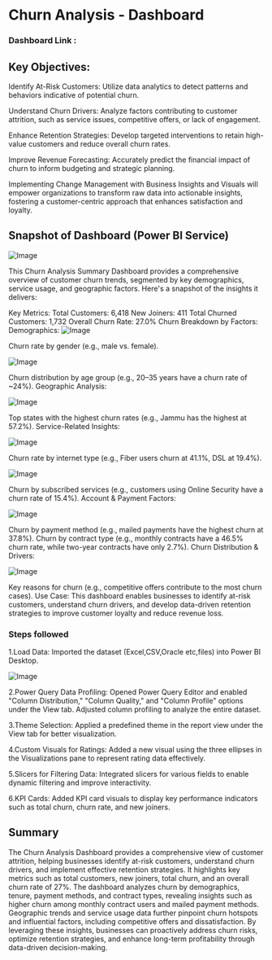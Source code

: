 #  Churn Analysis - Dashboard

### Dashboard Link : 

## Key Objectives:

Identify At-Risk Customers: Utilize data analytics to detect patterns and behaviors indicative of potential churn.

Understand Churn Drivers: Analyze factors contributing to customer attrition, such as service issues, competitive offers, or lack of engagement.

Enhance Retention Strategies: Develop targeted interventions to retain high-value customers and reduce overall churn rates.

Improve Revenue Forecasting: Accurately predict the financial impact of churn to inform budgeting and strategic planning.

Implementing Change Management with Business Insights and Visuals will empower organizations to transform raw data into actionable insights, fostering a customer-centric approach that enhances satisfaction and loyalty.

## Snapshot of Dashboard (Power BI Service)
![Image](https://github.com/user-attachments/assets/a7cd12b8-e5ba-4e34-9e6f-098923f30243)


This Churn Analysis Summary Dashboard provides a comprehensive overview of customer churn trends, segmented by key demographics, service usage, and geographic factors. Here's a snapshot of the insights it delivers:

Key Metrics:
Total Customers: 6,418
New Joiners: 411
Total Churned Customers: 1,732
Overall Churn Rate: 27.0%
Churn Breakdown by Factors:
Demographics:
![Image](https://github.com/user-attachments/assets/4c0f2528-880d-4a84-8573-fb022b1a5d77)

Churn rate by gender (e.g., male vs. female).

![Image](https://github.com/user-attachments/assets/a751d24c-7965-41dc-bc3c-a998d64ddbb6)

Churn distribution by age group (e.g., 20–35 years have a churn rate of ~24%).
Geographic Analysis:

![Image](https://github.com/user-attachments/assets/55de0139-b96a-4a20-a9fe-dc44766133aa)

Top states with the highest churn rates (e.g., Jammu has the highest at 57.2%).
Service-Related Insights:

![Image](https://github.com/user-attachments/assets/925347ea-4c00-4fbc-8675-99c1497ce041)

Churn rate by internet type (e.g., Fiber users churn at 41.1%, DSL at 19.4%).

![Image](https://github.com/user-attachments/assets/c5836586-ae52-438e-a23b-c67a7ffa344c)

Churn by subscribed services (e.g., customers using Online Security have a churn rate of 15.4%).
Account & Payment Factors:

![Image](https://github.com/user-attachments/assets/d9558207-0ad9-4ea9-9d55-9c552f7ac0b7)

Churn by payment method (e.g., mailed payments have the highest churn at 37.8%).
Churn by contract type (e.g., monthly contracts have a 46.5% churn rate, while two-year contracts have only 2.7%).
Churn Distribution & Drivers:

![Image](https://github.com/user-attachments/assets/84772992-899e-4a45-ae2f-f96bf173321f)

Key reasons for churn (e.g., competitive offers contribute to the most churn cases).
Use Case:
This dashboard enables businesses to identify at-risk customers, understand churn drivers, and develop data-driven retention strategies to improve customer loyalty and reduce revenue loss.



### Steps followed 

1.Load Data: Imported the dataset (Excel,CSV,Oracle etc,files) into Power BI Desktop.

![Image](https://github.com/user-attachments/assets/58bc290f-e73a-482d-82e0-9a303b8da848)

2.Power Query Data Profiling: Opened Power Query Editor and enabled "Column Distribution," "Column Quality," and "Column Profile" options under the View tab. Adjusted column profiling to analyze the entire dataset.

3.Theme Selection: Applied a predefined theme in the report view under the View tab for better visualization.

4.Custom Visuals for Ratings: Added a new visual using the three ellipses in the Visualizations pane to represent rating data effectively.

5.Slicers for Filtering Data: Integrated slicers for various fields to enable dynamic filtering and improve interactivity.

6.KPI Cards: Added KPI card visuals to display key performance indicators such as total churn, churn rate, and new joiners.

## Summary
The Churn Analysis Dashboard provides a comprehensive view of customer attrition, helping businesses identify at-risk customers, understand churn drivers, and implement effective retention strategies. It highlights key metrics such as total customers, new joiners, total churn, and an overall churn rate of 27%. The dashboard analyzes churn by demographics, tenure, payment methods, and contract types, revealing insights such as higher churn among monthly contract users and mailed payment methods. Geographic trends and service usage data further pinpoint churn hotspots and influential factors, including competitive offers and dissatisfaction. By leveraging these insights, businesses can proactively address churn risks, optimize retention strategies, and enhance long-term profitability through data-driven decision-making.

  
